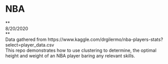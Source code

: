 <h1>NBA</h1>
**<br>8/20/2020</br>**
<br>Data gathered from https://www.kaggle.com/drgilermo/nba-players-stats?select=player_data.csv
<br>This repo demonstrates how to use clustering to determine, the optimal height and weight of an NBA player baring any relevant skills.</br>
